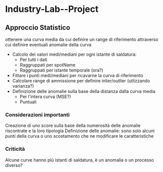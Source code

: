 # Industry-Lab--Project

## Approccio Statistico
ottenere una curva media da cui definire un range di riferimento attraverso cui definire eventuali anomalie della curva
- Calcolo dei valori medi/mediani per ogni istante di saldatura:
  - Per tutti i dati
  - Raggruppati per spotName
  - Raggruppati per istante temporale (ora?)
 - Fittare i punti medi/mediani per ricavarne la curva di riferimento
 - Calcolare range di ammissione per definire inlier/outlier (utlizzando varianza?)
 - Definizione delle anomalie sulla base della distanza dalla curva media
    - Per l'intera curva (MSE?)
    - Puntuali
  
### Considerazioni importanti
Creazione di uno score sulla base della numerosità delle anomalie riscontrate e la loro tipologia
Definizione delle anomalie: sono solo alcuni punti della curva o uno scostamento che ne modificare le caratteristiche

### Criticità
Alcune curve hanno più istanti di saldatura, è un anomalia o un processo diverso?
